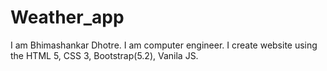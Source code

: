 # Weather_app
I am Bhimashankar Dhotre. I am computer engineer. I create website using the HTML 5, CSS 3, Bootstrap(5.2), Vanila JS.
